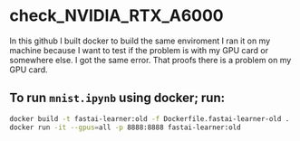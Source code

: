 # check_NVIDIA_RTX_A6000

In this github I built docker to build the same enviroment I ran it on my machine because I want to test if the problem is with my  GPU card or somewhere else. I got the same error. That proofs there is a problem on my GPU card.

## To run ``mnist.ipynb`` using docker; run: 

```bash
docker build -t fastai-learner:old -f Dockerfile.fastai-learner-old .
docker run -it --gpus=all -p 8888:8888 fastai-learner:old
```
